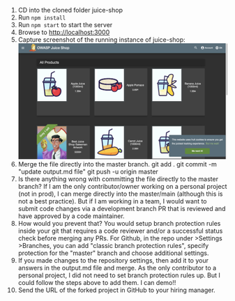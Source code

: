 1. CD into the cloned folder juice-shop
2. Run `npm install`
3. Run `npm start` to start the server
4. Browse to <http://localhost:3000>
5. Capture screenshot of the running instance of juice-shop: 
![Alt text](image.png)
6. Merge the file directly into the master branch.
git add .
git commit -m "update output.md file"
git push -u origin master
7. Is there anything wrong with committing the file directly to the master branch?
If I am the only contributor/owner working on a personal project (not in prod), I can merge directly into the master/main (although this is not a best practice). But if I am working in a team, I would want to submit code changes via a development branch PR that is reviewed and have approved by a code maintainer.
8. How would you prevent that?
You would setup branch protection rules inside your git that requires a code reviewer and/or a successful status check before merging any PRs. For Github, in the repo under >Settings >Branches, you can add "classic branch protection rules", specify protection for the "master" branch and choose additional settings.
9. If you made changes to the repository settings, then add it to your answers in the output.md file and merge.
As the only contributor to a personal project, I did not need to set branch protection rules up. But I could follow the steps above to add them. I can demo!!
10. Send the URL of the forked project in GitHub to your hiring manager.
